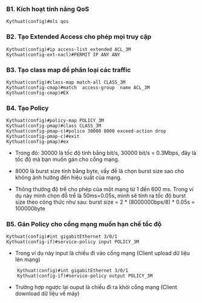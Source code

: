 
### B1. Kích hoạt tính năng QoS

  
    Kythuat(config)#mls qos


### B2. Tạo Extended Access cho phép mọi truy cập

        
   
    Kythuat(config)#ip access-list extended ACL_3M
    Kythuat(config-ext-nacl)#PERMIT IP ANY ANY
    
    

### B3. Tạo class map để phân loại các traffic


    Kythuat(config)#class-map match-all CLASS_3M
    Kythuat(config-cmap)#match  access-group  name ACL_3M
    Kythuat(config-cmap)#EX

### B4. Tạo Policy
    
    Kythuat(config)#policy-map POLICY_3M
    Kythuat(config-pmap)#class CLASS_3M
    Kythuat(config-pmap-c)#police 30000 8000 exceed-action drop
    Kythuat(config-pmap-c)#exit
    Kythuat(config-pmap)#ex


- Trong đó: 30000 là tốc độ tính bằng bit/s, 30000 bit/s = 0.3Mbps, đây là tốc độ mà bạn muốn gán cho cổng mạng.

- 8000 là burst size tính bằng byte, vấy đề là chọn burst size sao cho không ảnh hưởng đến hiệu suất của mạng.
- Thông thường độ trể cho phép của một mạng từ 1 đến 600 ms. Trong ví dụ này mình chọn đỗ trể là 50ms=0.05s, mình sẽ tính ra tốc độ burst size theo công thức như sau: burst size = 2 * (8000000bps/8) * 0.05s = 100000byte

### B5. Gán Policy cho cổng mạng muốn hạn chế tốc độ


    Kythuat(config)#int gigabitEthernet 3/0/1
    Kythuat(config-if)#service-policy input POLICY_3M

- Trong ví dụ này input là chiều đi vào cổng mạng (Client upload dữ liệu lên mạng)
```
    Kythuat(config)#int gigabitEthernet 3/0/1
    Kythuat(config-if)#service-policy output POLICY_3M
```
- Trường hợp ngược lại ouput là chiều đi ra khỏi cổng mạng (Client download dữ liệu về máy)
